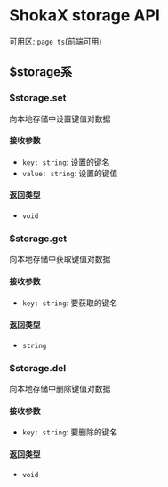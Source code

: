 # ShokaX storage API
可用区: `page ts`(前端可用)

## $storage系
### $storage.set
向本地存储中设置键值对数据
#### 接收参数
- `key: string`: 设置的键名
- `value: string`: 设置的键值

#### 返回类型
- `void`

### $storage.get
向本地存储中获取键值对数据
#### 接收参数
- `key: string`: 要获取的键名

#### 返回类型
- `string`

### $storage.del
向本地存储中删除键值对数据
#### 接收参数
- `key: string`: 要删除的键名

#### 返回类型
- `void`
